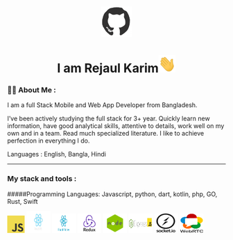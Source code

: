 <div style="text-align: center">
    <img src="./image/github.gif"  height='70' width='70'/>
</div>

<h1 style="text-align:center">I am Rejaul Karim<img src='./image/hi.gif' height='40' width='40'/></h1>

### 🧑‍💻 About Me :

I am a full Stack Mobile and Web App Developer from Bangladesh.

I’ve been actively studying the full stack for 3+ year. Quickly learn new information, have good analytical skills, attentive to details, work well on my own and in a team. Read much specialized literature. I like to achieve perfection in everything I do.

Languages : English, Bangla, Hindi

---

### My stack and tools :
#####Programming Languages: Javascript, python, dart, kotlin, php, GO, Rust, Swift
<p>
<img src='./image/javascript.png' height='40' width='40'/> 
<img src='./image/react.png' height='50' width='55'/>
<img src='./image/react-native.png' height='45' width='55'/>
<img src='./image/redux.png' height='45' width='55'/>
<img src='./image/node.png' height='45' width='55'/>
<img src='./image/express.png' height='45' width='55'/>
<img src='./image/socketio.png' height='45' width='55'/>
<img src='./image/webRTC.png' height='45' width='55'/>
</p>
